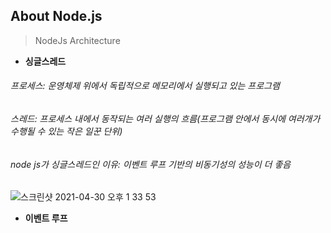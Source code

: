 ## About Node.js
> NodeJs Architecture
+ **싱글스레드**    
###### 프로세스: 운영체제 위에서 독립적으로 메모리에서 실행되고 있는 프로그램
###### 스레드: 프로세스 내에서 동작되는 여러 실행의 흐름(프로그램 안에서 동시에 여러개가 수행될 수 있는 작은 일꾼 단위)
###### node js가 싱글스레드인 이유: 이벤트 루프 기반의 비동기성의 성능이 더 좋음   
![스크린샷 2021-04-30 오후 1 33 53](https://user-images.githubusercontent.com/66048317/116648750-c343a900-a9b8-11eb-9040-6b2230da659f.png)
+ **이벤트 루프**   
######   


